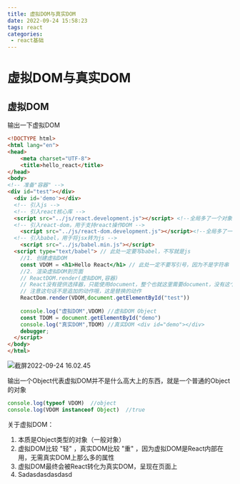```yaml
---
title: 虚拟DOM与真实DOM
date: 2022-09-24 15:58:23
tags: react
categories: 	
 - react基础
---
```


# 虚拟DOM与真实DOM

## 虚拟DOM

输出一下虚拟DOM

```html
<!DOCTYPE html>
<html lang="en">
<head>
    <meta charset="UTF-8">
    <title>hello_react</title>
</head>
<body>
<!-- 准备"容器" -->
<div id="test"></div>
  <div id='demo'></div>
  <!-- 引入js -->
  <!-- 引入react核心库 -->
  <script src="../js/react.development.js"></script> <!--全局多了一个对象 React -->
  <!-- 引入react-dom，用于支持react操作DOM -->
	<script src="../js/react-dom.development.js"></script><!--全局多了一个对象 ReactDOM -->
  <!-- 引入babel，用于将jsx转为js -->
	<script src="../js/babel.min.js"></script>
  <script type="text/babel"> // 此处一定要写babel，不写就是js
  	//1. 创建虚拟DOM
  	const VDOM = <h1>Hello React</h1> // 此处一定不要写引号，因为不是字符串
  	//2. 渲染虚拟DOM到页面
  	// ReactDOM.render(虚拟DOM,容器)
  	// React没有提供选择器，只能使用document，整个也就这里需要document，没有这个写不下去
  	// 注意这句话不是追加的动作哦，这是替换的动作
  	ReactDom.render(VDOM,document.getElementById("test"))
  
  	console.log("虚拟DOM",VDOM) //虚拟DOM Object
  	const TDOM = document.getElementById("demo")
  	console.log("真实DOM",TDOM) //真实DOM <div id="demo"></div>
  	debugger; 
  </script>
</body>
</html>
```

![截屏2022-09-24 16.02.45](VDOM.png)

输出一个Object代表虚拟DOM并不是什么高大上的东西，就是一个普通的Object的对象

```js
console.log(typeof VDOM)  //object
console.log(VDOM instanceof Object)  //true
```

关于虚拟DOM：

1. 本质是Object类型的对象（一般对象）
2. 虚拟DOM比较 "轻" ，真实DOM比较 "重" ，因为虚拟DOM是React内部在用，无需真实DOM上那么多的属性
3. 虚拟DOM最终会被React转化为真实DOM，呈现在页面上
4. Sadasdasdasdasd
